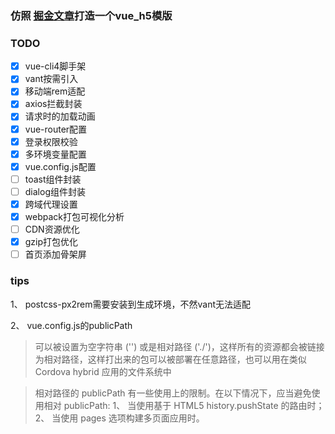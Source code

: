 ### 仿照 [掘金文章](https://juejin.im/post/5eb766296fb9a0432f0ff8c7)打造一个vue_h5模版

### TODO

- [x] vue-cli4脚手架
- [x] vant按需引入
- [x] 移动端rem适配
- [x] axios拦截封装
- [x] 请求时的加载动画
- [x] vue-router配置
- [x] 登录权限校验
- [x]  多环境变量配置
- [x]  vue.config.js配置
- [ ]  toast组件封装
- [ ]  dialog组件封装
- [x]  跨域代理设置
- [x]  webpack打包可视化分析
- [ ]  CDN资源优化
- [x]  gzip打包优化
- [ ]  首页添加骨架屏

### tips

1、 postcss-px2rem需要安装到生成环境，不然vant无法适配

2、 vue.config.js的publicPath
> 可以被设置为空字符串 ('') 或是相对路径 ('./')，这样所有的资源都会被链接为相对路径，这样打出来的包可以被部署在任意路径，也可以用在类似 Cordova hybrid 应用的文件系统中

> 相对路径的 publicPath 有一些使用上的限制。在以下情况下，应当避免使用相对 publicPath:
1、 当使用基于 HTML5 history.pushState 的路由时；
2、 当使用 pages 选项构建多页面应用时。


